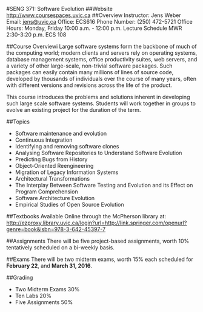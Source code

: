 #SENG 371: Software Evolution
##Website
http://www.coursespaces.uvic.ca
##Overview
Instructor: Jens Weber
Email: jens@uvic.ca
Office: ECS616
Phone Number: (250) 472-5721
Office Hours: Monday, Friday 10:00 a.m. - 12:00 p.m.
Lecture Schedule
    MWR 2:30-3:20 p.m. ECS 108

##Course Overviewi
Large software systems form the backbone of much of the computing world; modern clients and servers rely on operating systems, database management systems, office productivity suites, web servers, and a variety of other large-scale, non-trivial software packages. Such packages can easily contain many millions of lines of source code, developed by thousands of individuals over the course of many years, often with different versions and revisions across the life of the product.

This course introduces the problems and solutions inherent in developing such large scale software systems. Students will work together in groups to evolve an existing project for the duration of the term. 

##Topics
- Software maintenance and evolution
- Continuous Integration
- Identifying and removing software clones
- Analysing Software Repositories to Understand Software Evolution
- Predicting Bugs from History
- Object-Oriented Reengineering
- Migration of Legacy Information Systems
- Architectural Transformations
- The Interplay Between Software Testing and Evolution and its Effect on Program Comprehension
- Software Architecture Evolution
- Empirical Studies of Open Source Evolution

##Textbooks
Available Online through the McPherson library at: http://ezproxy.library.uvic.ca/login?url=http://link.springer.com/openurl?genre=book&isbn=978-3-642-45397-7

##Assignments
There will be five project-based assignments, worth 10% tentatively scheduled on a bi-weekly basis.

##Exams
There will be two midterm exams, worth 15% each scheduled for **February 22**, and **March 31, 2016**.

##Grading
- Two Midterm Exams     30%
- Ten Labs              20%
- Five Assignments      50%
